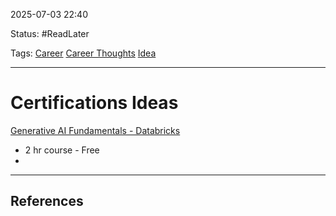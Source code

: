 
2025-07-03 22:40

Status: #ReadLater 

Tags: [Career](../../3%20-%20Tags/Career.md) [Career Thoughts](../../3%20-%20Tags/Career%20Thoughts.md) [Idea](../../3%20-%20Tags/Idea.md)
 
---
# Certifications Ideas

[Generative AI Fundamentals - Databricks](https://customer-academy.databricks.com/learn/courses/1765/generative-ai-fundamentals)
- 2 hr course - Free
- 


---
## References